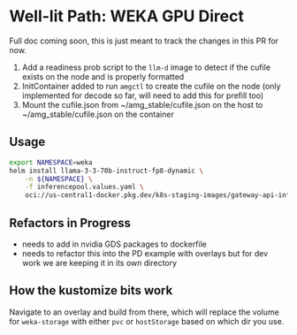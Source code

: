 # Well-lit Path: WEKA GPU Direct

Full doc coming soon, this is just meant to track the changes in this PR for now.

1. Add a readiness prob script to the `llm-d` image to detect if the cufile exists on the node and is properly formatted
2. InitContainer added to run `amgctl` to create the cufile on the node (only implemented for decode so far, will need to add this for prefill too)
3. Mount the cufile.json from ~/amg_stable/cufile.json on the host to ~/amg_stable/cufile.json on the container

## Usage

```bash
export NAMESPACE=weka
helm install llama-3-3-70b-instruct-fp8-dynamic \
    -n ${NAMESPACE} \
    -f inferencepool.values.yaml \
    oci://us-central1-docker.pkg.dev/k8s-staging-images/gateway-api-inference-extension/charts/inferencepool --version v0.5.1
```

## Refactors in Progress

- needs to add in nvidia GDS packages to dockerfile
- needs to refactor this into the PD example with overlays but for dev work we are keeping it in its own directory

## How the kustomize bits work

Navigate to an overlay and build from there, which will replace the volume for `weka-storage` with either `pvc` or `hostStorage` based on which dir you use.
